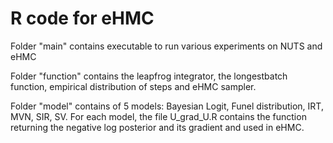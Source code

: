 # R code for eHMC

Folder "main" contains executable to run various experiments on NUTS and eHMC

Folder "function" contains the leapfrog integrator, the longestbatch function, empirical distribution of steps and eHMC sampler.

Folder "model" contains of 5 models: Bayesian Logit, Funel distribution, IRT, MVN, SIR, SV. For each model, the file U_grad_U.R contains the function returning the negative log posterior and its gradient and used in eHMC.
